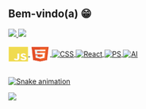 ## Bem-vindo(a) 😁



 <div>
  <a href="https://github.com/DanniRoot/DanniRoot">
  <img height="180em" src="https://github-readme-stats.vercel.app/api?username=DanniRoot&show_icons=true&theme=synthwave&include_all_commits=true&count_private=true"/>
  <img height="180em" src="https://github-readme-stats.vercel.app/api/top-langs/?username=DanniRoot&layout=compact&langs_count=6&theme=synthwave"/>
</div>
<div style="display: inline_block"><br>
  <img align="center" alt="Js" height="30" width="40" src="https://raw.githubusercontent.com/devicons/devicon/master/icons/javascript/javascript-plain.svg">
  <img align="center" alt="HTML" height="30" width="40" src="https://raw.githubusercontent.com/devicons/devicon/master/icons/html5/html5-original.svg">
  <img align="center" alt="CSS" height="30" width="40" src="https://cdn.jsdelivr.net/gh/devicons/devicon/icons/css3/css3-original.svg" />
  <img align="center" alt="React" height="30" width="40" src="https://cdn.jsdelivr.net/gh/devicons/devicon/icons/react/react-original.svg" />
  <img align="center" alt="PS" height="30" width="40" src="https://cdn.jsdelivr.net/gh/devicons/devicon/icons/photoshop/photoshop-line.svg" />
  <img align="center" alt="AI" height="30" width="40" src="https://cdn.jsdelivr.net/gh/devicons/devicon/icons/illustrator/illustrator-line.svg" />
 
          
</div>
 
 <br>
 
 
 
  ![Snake animation](https://github.com/devemdobro/devemdobro/blob/output/github-contribution-grid-snake.svg)

  
  
</div>
  <div>
  <a href="[(https://www.linkedin.com/in/daniele-pelichek-882761238/)]" target="_blank"><img src="https://img.icons8.com/doodle/48/000000/linkedin--v2.png"/></a> 
 

  </div>
  
 
          
      
          
          
